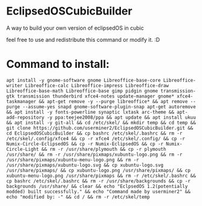 # EclipsedOSCubicBuilder
A way to build your own version of eclipsedOS in cubic

feel free to use and redistribute this command or modify it. :D

# Command to install:

    apt install -y gnome-software gnome Libreoffice-base-core Libreoffice-writer Libreoffice-calc Libreoffice-impress Libreoffice-draw Libreoffice-base-math Libreoffice-base gimp pidgin gnome transmission-gtk transmission thunderbird xfce4-notes update-manager gnome* xfce4-taskmanager && apt-get remove -y --purge libreoffice* && apt remove --purge --assume-yes snapd gnome-software-plugin-snap apt-get autoremove && apt install -y fonts-powerline synaptic lxtask arc-theme && apt-add-repository -y ppa:teejee2008/ppa && apt update && apt install ukuu && apt install -y git-all && cd /etc/skel/ && mkdir temp && cd temp && git clone https://github.com/userminer2/EclipsedOSCubicBuilder.git && cd EclipsedOSCubicBuilder && cp bashrc /etc/skel/.bashrc && rm -r /etc/skel/.config/xfce4 && cp -r xfce4 /etc/skel/.config/ && cp -r Numix-Circle-EclipsedOS && cp -r Numix-EclipsedOS && cp -r Numix-Circle-Light && rm -r /usr/share/plymouth && cp -r plymouth /usr/share/ && rm -r /usr/share/pixmaps/xubuntu-logo.png && rm -r /usr/share/pixmaps/xubuntu-menu-logo.png && rm -r /usr/share/pixmaps/xubuntu-logo.svg && cp xubuntu-logo.svg /usr/share/pixmaps/ && cp xubuntu-logo.png /usr/share/pixmaps/ && cp xubuntu-menu-logo.png /usr/share/pixmaps && rm -r /etc/skel/.bashrc && cp bashrc /etc/skel/.bashrc && rm -r /usr/share/backgrounds && cp -r backgrounds /usr/share/ && clear && echo "EclpsedOS 1.2(potentially modded) built successfully." && echo "Command made by userminer2" && echo "modified by: -" && cd / && rm -r /etc/skel/temp
